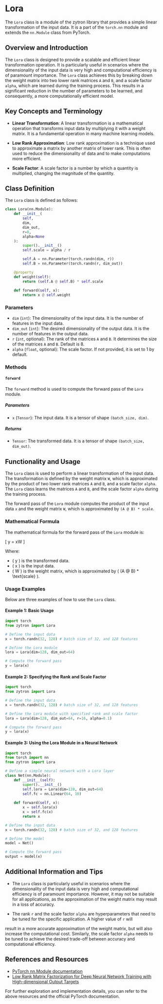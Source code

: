 # Lora

The `Lora` class is a module of the zytron library that provides a simple linear transformation of the input data. It is a part of the `torch.nn` module and extends the `nn.Module` class from PyTorch.

## Overview and Introduction

The `Lora` class is designed to provide a scalable and efficient linear transformation operation. It is particularly useful in scenarios where the dimensionality of the input data is very high and computational efficiency is of paramount importance. The `Lora` class achieves this by breaking down the weight matrix into two lower rank matrices `A` and `B`, and a scale factor `alpha`, which are learned during the training process. This results in a significant reduction in the number of parameters to be learned, and consequently, a more computationally efficient model.

## Key Concepts and Terminology

- **Linear Transformation**: A linear transformation is a mathematical operation that transforms input data by multiplying it with a weight matrix. It is a fundamental operation in many machine learning models.

- **Low Rank Approximation**: Low rank approximation is a technique used to approximate a matrix by another matrix of lower rank. This is often used to reduce the dimensionality of data and to make computations more efficient.

- **Scale Factor**: A scale factor is a number by which a quantity is multiplied, changing the magnitude of the quantity.

## Class Definition

The `Lora` class is defined as follows:

```python
class Lora(nn.Module):
    def __init__(
        self,
        dim,
        dim_out,
        r=8,
        alpha=None
    ):
        super().__init__()
        self.scale = alpha / r

        self.A = nn.Parameter(torch.randn(dim, r))
        self.B = nn.Parameter(torch.randn(r, dim_out))

    @property
    def weight(self):
        return (self.A @ self.B) * self.scale
    
    def forward(self, x):
        return x @ self.weight
```

### Parameters

- `dim` (`int`): The dimensionality of the input data. It is the number of features in the input data.
- `dim_out` (`int`): The desired dimensionality of the output data. It is the number of features in the output data.
- `r` (`int`, optional): The rank of the matrices `A` and `B`. It determines the size of the matrices `A` and `B`. Default is 8.
- `alpha` (`float`, optional): The scale factor. If not provided, it is set to 1 by default.

### Methods

#### `forward`

The `forward` method is used to compute the forward pass of the `Lora` module.

##### Parameters

- `x` (`Tensor`): The input data. It is a tensor of shape `(batch_size, dim)`.

##### Returns

- `Tensor`: The transformed data. It is a tensor of shape `(batch_size, dim_out)`.

## Functionality and Usage

The `Lora` class is used to perform a linear transformation of the input data. The transformation is defined by the weight matrix `W`, which is approximated by the product of two lower rank matrices `A` and `B`, and a scale factor `alpha`. The `Lora` class learns the matrices `A` and `B`, and the scale factor `alpha` during the training process. 

The forward pass of the `Lora` module computes the product of the input data `x` and the weight matrix `W`, which is approximated by `(A @ B) * scale`.

### Mathematical Formula

The mathematical formula for the forward pass of the `Lora` module is:

\[ y = xW \]

Where:
- \( y \) is the transformed data.
- \( x \) is the input data.
- \( W \) is the weight matrix, which is approximated by \( (A @ B) * \text{scale} \).

### Usage Examples

Below are three examples of how to use the `Lora` class.

#### Example 1: Basic Usage

```python
import torch
from zytron import Lora

# Define the input data
x = torch.randn(32, 128) # batch size of 32, and 128 features

# Define the Lora module
lora = Lora(dim=128, dim_out=64)

# Compute the forward pass
y = lora(x)
```

#### Example 2: Specifying the Rank and Scale Factor

```python
import torch
from zytron import Lora

# Define the input data
x = torch.randn(32, 128) # batch size of 32, and 128 features

# Define the Lora module with specified rank and scale factor
lora = Lora(dim=128, dim_out=64, r=16, alpha=0.1)

# Compute the forward pass
y = lora(x)
```

#### Example 3: Using the Lora Module in a Neural Network

```python
import torch
from torch import nn
from zytron import Lora

# Define a simple neural network with a Lora layer
class Net(nn.Module):
    def __init__(self):
        super().__init__()
        self.lora = Lora(dim=128, dim_out=64)
        self.fc = nn.Linear(64, 10)
    
    def forward(self, x):
        x = self.lora(x)
        x = self.fc(x)
        return x

# Define the input data
x = torch.randn(32, 128) # batch size of 32, and 128 features

# Define the model
model = Net()

# Compute the forward pass
output = model(x)
```

## Additional Information and Tips

- The `Lora` class is particularly useful in scenarios where the dimensionality of the input data is very high and computational efficiency is of paramount importance. However, it may not be suitable for all applications, as the approximation of the weight matrix may result in a loss of accuracy.

- The rank `r` and the scale factor `alpha` are hyperparameters that need to be tuned for the specific application. A higher value of `r` will

 result in a more accurate approximation of the weight matrix, but will also increase the computational cost. Similarly, the scale factor `alpha` needs to be tuned to achieve the desired trade-off between accuracy and computational efficiency.

## References and Resources

- [PyTorch nn.Module documentation](https://pytorch.org/docs/stable/generated/torch.nn.Module.html)
- [Low Rank Matrix Factorization for Deep Neural Network Training with High-dimensional Output Targets](https://arxiv.org/abs/2005.08735)

For further exploration and implementation details, you can refer to the above resources and the official PyTorch documentation.